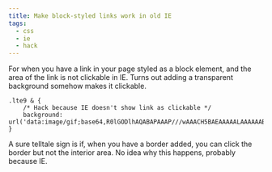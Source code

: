 ```yaml
---
title: Make block-styled links work in old IE
tags:
  - css
  - ie
  - hack
---
```


For when you have a link in your page styled as a block element, and the area of the link is not clickable in IE. Turns out adding a transparent background somehow makes it clickable.

~~~less
.lte9 & {
	/* Hack because IE doesn't show link as clickable */
    background: url('data:image/gif;base64,R0lGODlhAQABAPAAAP///wAAACH5BAEAAAAALAAAAAABAAEAAAICRAEAOw==');
}
~~~

A sure telltale sign is if, when you have a border added, you can click the border but not the interior area. No idea why this happens, probably because IE.